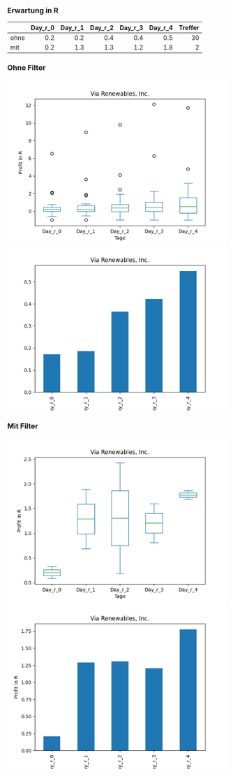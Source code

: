 ### Erwartung in R
|      |   Day_r_0 |   Day_r_1 |   Day_r_2 |   Day_r_3 |   Day_r_4 |   Treffer |
|:-----|----------:|----------:|----------:|----------:|----------:|----------:|
| ohne |       0.2 |       0.2 |       0.4 |       0.4 |       0.5 |        30 |
| mit  |       0.2 |       1.3 |       1.3 |       1.2 |       1.8 |         2 |

### Ohne Filter
![image info](./data/VIASP_box_all.png)
![image info](./data/VIASP_median_all.png)

### Mit Filter
![image info](./data/VIASP_box_filtered.png)
![image info](./data/VIASP_median_filtered.png)